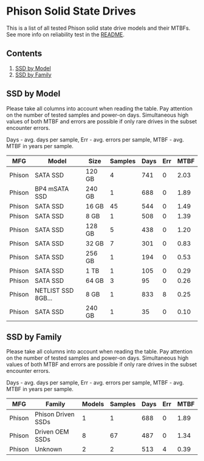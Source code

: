 Phison Solid State Drives
=========================

This is a list of all tested Phison solid state drive models and their MTBFs. See
more info on reliability test in the [README](https://github.com/bsdhw/SMART).

Contents
--------

1. [ SSD by Model  ](#ssd-by-model)
2. [ SSD by Family ](#ssd-by-family)

SSD by Model
------------

Please take all columns into account when reading the table. Pay attention on the
number of tested samples and power-on days. Simultaneous high values of both MTBF
and errors are possible if only rare drives in the subset encounter errors.

Days - avg. days per sample,
Err  - avg. errors per sample,
MTBF - avg. MTBF in years per sample.

| MFG       | Model              | Size   | Samples | Days  | Err   | MTBF |
|-----------|--------------------|--------|---------|-------|-------|------|
| Phison    | SATA SSD           | 120 GB | 4       | 741   | 0     | 2.03   |
| Phison    | BP4 mSATA SSD      | 240 GB | 1       | 688   | 0     | 1.89   |
| Phison    | SATA SSD           | 16 GB  | 45      | 544   | 0     | 1.49   |
| Phison    | SATA SSD           | 8 GB   | 1       | 508   | 0     | 1.39   |
| Phison    | SATA SSD           | 128 GB | 5       | 438   | 0     | 1.20   |
| Phison    | SATA SSD           | 32 GB  | 7       | 301   | 0     | 0.83   |
| Phison    | SATA SSD           | 256 GB | 1       | 194   | 0     | 0.53   |
| Phison    | SATA SSD           | 1 TB   | 1       | 105   | 0     | 0.29   |
| Phison    | SATA SSD           | 64 GB  | 3       | 95    | 0     | 0.26   |
| Phison    | NETLIST SSD 8GB... | 8 GB   | 1       | 833   | 8     | 0.25   |
| Phison    | SATA SSD           | 240 GB | 1       | 35    | 0     | 0.10   |

SSD by Family
-------------

Please take all columns into account when reading the table. Pay attention on the
number of tested samples and power-on days. Simultaneous high values of both MTBF
and errors are possible if only rare drives in the subset encounter errors.

Days - avg. days per sample,
Err  - avg. errors per sample,
MTBF - avg. MTBF in years per sample.

| MFG       | Family                 | Models | Samples | Days  | Err   | MTBF |
|-----------|------------------------|--------|---------|-------|-------|------|
| Phison    | Phison Driven SSDs     | 1      | 1       | 688   | 0     | 1.89   |
| Phison    | Driven OEM SSDs        | 8      | 67      | 487   | 0     | 1.34   |
| Phison    | Unknown                | 2      | 2       | 513   | 4     | 0.39   |
